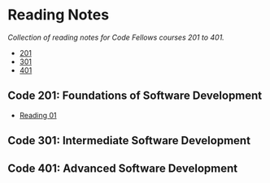 # Reading Notes
*Collection of reading notes for Code Fellows courses 201 to 401.*

- [201](#code-201-foundations-of-software-development)
- [301](#code-301-intermediate-software-development)
- [401](#code-401-advanced-software-development)

## Code 201: Foundations of Software Development
- [Reading 01](https://niccoryan0.github.io/reading-notes/201/reading-01)

## Code 301: Intermediate Software Development

## Code 401: Advanced Software Development
